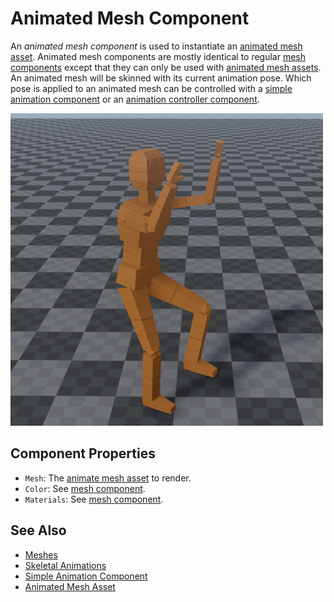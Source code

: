 # Animated Mesh Component

An *animated mesh component* is used to instantiate an [animated mesh asset](animated-mesh-asset.md). Animated mesh components are mostly identical to regular [mesh components](../../graphics/meshes/mesh-component.md) except that they can only be used with [animated mesh assets](animated-mesh-asset.md). An animated mesh will be skinned with its current animation pose. Which pose is applied to an animated mesh can be controlled with a [simple animation component](simple-animation-component.md) or an [animation controller component](animation-controller/animation-controller-component.md).

![Animated Mesh](../media/animated-mesh.jpg)

## Component Properties

* `Mesh`: The [animate mesh asset](animated-mesh-asset.md) to render.
* `Color`: See [mesh component](../../graphics/meshes/mesh-component.md).
* `Materials`: See [mesh component](../../graphics/meshes/mesh-component.md).

## See Also

* [Meshes](../../graphics/meshes/meshes-overview.md)
* [Skeletal Animations](skeletal-animation-overview.md)
* [Simple Animation Component](simple-animation-component.md)
* [Animated Mesh Asset](animated-mesh-asset.md)
